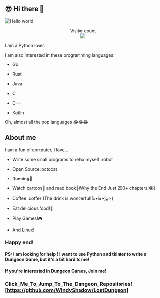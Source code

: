 ## 😎 Hi there 👋

<img src="https://raw.githubusercontent.com/sagar-viradiya/sagar-viradiya/master/resources/banner.png" alt="Hello world">

<p align="center"> 
  Visitor count<br>
  <img src="https://profile-counter.glitch.me/sagar-viradiya/count.svg" />
</p>

I am a Python lover.

I am also interested in these programming languages:

- Go

- Rust

- Java

- C

- C++

- Kotlin

Oh, almost all the pop languages 😂😂😂

## About me

I am a fun of computer, I love...

- Write some small programs to relax myself :robot

- Open Source :octocat

- Running🏃‍

- Watch cartoon📗 and read book📖(Why the <Demon Slayer> End Just 200+ chapters!😭)

- Coffee :coffee (The drink is wonderful!(๑•̀ㅂ•́)و✧)

- Eat delicious food!🍰

- Play Games!🎮

- And Linux!

### Happy end!

#### PS: I am looking for help ! I want to use Python and tkinter to write a Dungeon Game, but it's a bit hard to me!

#### If you're interested in Dungeon Games, Join me!

### Click_Me_To_Jump_To_The_Dungeon_Repositories![https://github.com/WindyShadow/LostDungeon]
